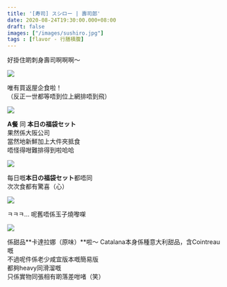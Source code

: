 ```yaml
---
title: '[寿司] スシロー | 壽司郎'
date: 2020-08-24T19:30:00.000+08:00
draft: false
images: ["/images/sushiro.jpg"]
tags : [flavor - 行膳積腹]
---
```


好掛住啲刺身壽司啊啊啊～  

![](/images/sushiro1.jpg)

唯有買返屋企食啦！  
（反正一世都等唔到位上網排唔到飛）  

![](/images/sushiro.jpg)

**A餐** 同 **本日の福袋セット**  
果然係大阪公司  
當然地新鮮加上大件夾抵食  
唔怪得咁難排得到啦哈哈  

![](/images/sushiro2.jpg)

每日嘅**本日の福袋セット**都唔同  
次次食都有驚喜（心）  

![](/images/sushiro3.jpg)

ㅋㅋㅋ... 呢舊唔係玉子燒嚟㗎

![](/images/sushiro4.jpg)

係甜品**卡達拉娜（原味）**啦～
Catalana本身係種意大利甜品，含Cointreau嘅  
不過呢件係老少咸宜版本嘅簡易版  
都夠heavy同滑溜嘅  
只係實物同張相有啲落差咁啫（笑）
